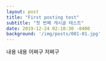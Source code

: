 ```yaml
---
layout: post
title: "First posting test"
subtitle: "첫 번째 게시글 테스트"
date: 2019-12-24 02:10:30 -0400
background: '/img/posts/001-01.jpg'
---
```


내용 내용 어쩌구 저쩌구